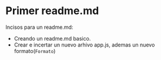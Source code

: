 <h1>Primer readme.md</h1>

Incisos para un readme.md:

- Creando un readme.md basico.
- Crear e incertar un nuevo arhivo app.js, ademas un nuevo formato(```Formato```)

